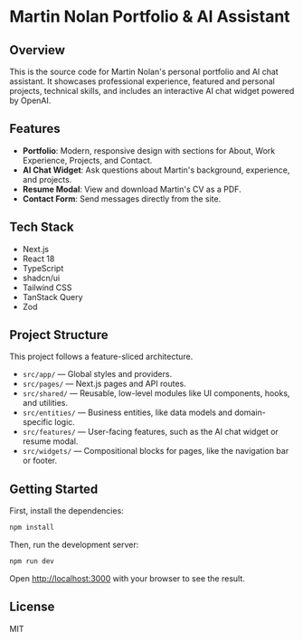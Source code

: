 # Martin Nolan Portfolio & AI Assistant

## Overview

This is the source code for Martin Nolan's personal portfolio and AI chat assistant. It showcases professional experience, featured and personal projects, technical skills, and includes an interactive AI chat widget powered by OpenAI.

## Features

- **Portfolio**: Modern, responsive design with sections for About, Work Experience, Projects, and Contact.
- **AI Chat Widget**: Ask questions about Martin's background, experience, and projects.
- **Resume Modal**: View and download Martin's CV as a PDF.
- **Contact Form**: Send messages directly from the site.

## Tech Stack

- Next.js
- React 18
- TypeScript
- shadcn/ui
- Tailwind CSS
- TanStack Query
- Zod

## Project Structure

This project follows a feature-sliced architecture.

- `src/app/` — Global styles and providers.
- `src/pages/` — Next.js pages and API routes.
- `src/shared/` — Reusable, low-level modules like UI components, hooks, and utilities.
- `src/entities/` — Business entities, like data models and domain-specific logic.
- `src/features/` — User-facing features, such as the AI chat widget or resume modal.
- `src/widgets/` — Compositional blocks for pages, like the navigation bar or footer.

## Getting Started

First, install the dependencies:

```bash
npm install
```

Then, run the development server:

```bash
npm run dev
```

Open [http://localhost:3000](http://localhost:3000) with your browser to see the result.

## License

MIT
